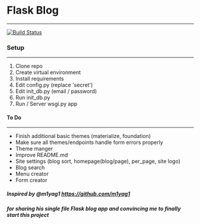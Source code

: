# Flask Blog
------------
[![Build Status](https://travis-ci.org/thewhowhatwhere/flask-blog.svg?branch=master)](https://travis-ci.org/thewhowhatwhere/flask-blog)

### Setup
------------
1. Clone repo
2. Create virtual environment
3. Install requirements
4. Edit config.py (replace 'secret')
5. Edit init_db.py (email / password)
6. Run init_db.py
7. Run / Server wsgi.py app

#### To Do
------------
- Finish additional basic themes (materialize, foundation)
- Make sure all themes/endpoints handle form errors properly
- Theme manger
- Improve README.md
- Site settings (blog sort, homepage(blog/page), per_page, site logo)
- Blog search
- Menu creator
- Form creator

##### Inspired by @m1yag1 https://github.com/m1yag1
##### for sharing his single file Flask blog app and convincing me to finally start this project
